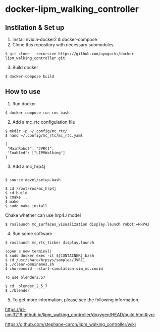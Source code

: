 # docker-lipm_walking_controller
## Instllation & Set up

1. Install nvidia-docker2 & docker-compose
2. Clone this repository with necessary submodules
 ```
 $ git clone --recursive https://github.com/ayuguchi/docker-lipm_walking_controller.git
 ```

3. Build docker
 ```
 $ docker-compose build
 ```

## How to use

1. Run docker
 ```
 $ docker-compose run ros bash
 ```

2. Add a mc_rtc configulation file
 ```
 $ mkdir -p ~/.config/mc_rtc/
 $ nano ~/.config/mc_rtc/mc_rtc.yaml
 ```
 ```
 {
  "MainRobot": "JVRC1",
  "Enabled": ["LIPMWalking"]
 }
 ```


 3. Add a mc_hrp4j
  ```

  $ source devel/setup.bash

  $ cd /root/ros/mc_hrp4j
  $ cd build
  $ cmake ..
  $ make
  $ sudo make install
 ```

 Chake whether can use hrp4J model
 ```
 $ roslaunch mc_surfaces_visualization display.launch robot:=HRP4J
 ```

 4. Run some software
 ```
 $ roslaunch mc_rtc_ticker display.launch

 (open a new terminal)
 $ sudo docker exec -it ${CONTAINER} bash
 $ cd /usr/share/hrpsys/samples/JVRC1
 $ ./clear-omninames.sh
 $ choreonoid --start-simulation sim_mc.cnoid

 ```

 ```
To use blender2.57

$ cd  blender_2_5_7
$ ./blender

 ```

5. To get more information, please see the following information.

https://jrl-umi3218.github.io/lipm_walking_controller/doxygen/HEAD/build.html#jvrc

https://github.com/stephane-caron/lipm_walking_controller/wiki
